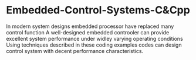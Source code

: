 # Embedded-Control-Systems-C&Cpp
In modern system designs embedded processor have replaced many control function A well-designed embedded controoler can provide excellent system performance under widley varying operating conditions
Using techniques described in these coding examples codes can design control system with decent performance characteristics. 
